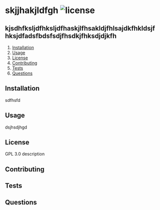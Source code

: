 # skjjhakjldfgh ![license](https://img.shields.io/badge/license-GPL%203.0-blue)
## kjsdhfksljdfhksljdfhaskjlfhsakldjfhlsajdkfhkldsjfhksjdfadsfbdsfsdjfhsdkjfhksdjdjkfh
  
1. [Installation](#installation)
2. [Usage](#usage)
3. [License](#license)
4. [Contributing](#contributing)
5. [Tests](#tests)
6. [Questions](#questions)

## Installation
sdfhsfd

## Usage
dsjhsdjhgd


## License 
GPL 3.0 description


## Contributing


## Tests


## Questions
  